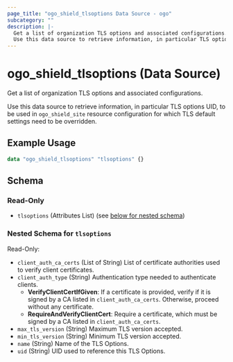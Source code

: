 ```yaml
---
page_title: "ogo_shield_tlsoptions Data Source - ogo"
subcategory: ""
description: |-
  Get a list of organization TLS options and associated configurations.
  Use this data source to retrieve information, in particular TLS options UID, to be used in ogo_shield_site resource configuration for which TLS default settings need to be overridden.
---
```


# ogo_shield_tlsoptions (Data Source)

Get a list of organization TLS options and associated configurations.

Use this data source to retrieve information, in particular TLS options UID, to be used in `ogo_shield_site` resource configuration for which TLS default settings need to be overridden.

## Example Usage

```terraform
data "ogo_shield_tlsoptions" "tlsoptions" {}
```

<!-- schema generated by tfplugindocs -->
## Schema

### Read-Only

- `tlsoptions` (Attributes List) (see [below for nested schema](#nestedatt--tlsoptions))

<a id="nestedatt--tlsoptions"></a>
### Nested Schema for `tlsoptions`

Read-Only:

- `client_auth_ca_certs` (List of String) List of certificate authorities used to verify client certificates.
- `client_auth_type` (String) Authentication type needed to authenticate clients.
  * **VerifyClientCertIfGiven**: If a certificate is provided, verify if it is signed by a CA listed in `client_auth_ca_certs`. Otherwise, proceed without any certificate.
  * **RequireAndVerifyClientCert**: Require a certificate, which must be signed by a CA listed in `client_auth_ca_certs`.
- `max_tls_version` (String) Maximum TLS version accepted.
- `min_tls_version` (String) Minimum TLS version accepted.
- `name` (String) Name of the TLS Options.
- `uid` (String) UID used to reference this TLS Options.
